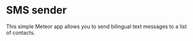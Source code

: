 # SMS sender

This simple Meteor app allows you to send bilingual text messages to
a list of contacts. 
